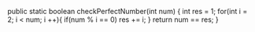 public static boolean checkPerfectNumber(int num) {
    int res = 1;
    for(int i = 2; i < num; i ++){
        if(num % i == 0)
            res += i;
    }
    return num == res;
}